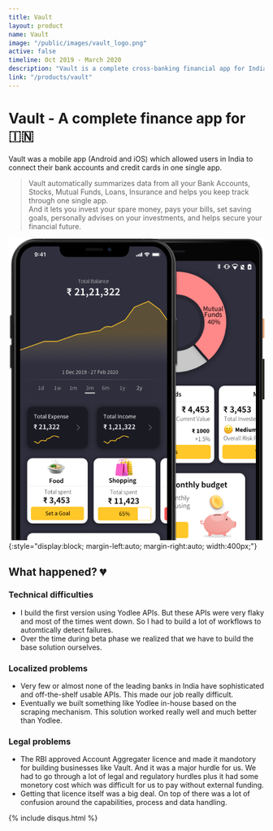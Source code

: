 ```yaml
---
title: Vault
layout: product
name: Vault
image: "/public/images/vault_logo.png"
active: false
timeline: Oct 2019 - March 2020
description: "Vault is a complete cross-banking financial app for India \U0001F1EE\U0001F1F3"
link: "/products/vault"
---
```


# Vault - A complete finance app for 🇮🇳

Vault was a mobile app (Android and iOS) which allowed users in India to connect their bank accounts and credit cards in one single app.

> Vault automatically summarizes data from all your Bank Accounts, Stocks, Mutual Funds, Loans, Insurance and helps you keep track through one single app.<br/>And it lets you invest your spare money, pays your bills, set saving goals, personally advises on your investments, and helps secure your financial future.

![Vault](/public/images/vault-screen.png){:style="display:block; margin-left:auto; margin-right:auto; width:400px;"}

## What happened? 💔

### Technical difficulties

- I build the first version using Yodlee APIs. But these APIs were very flaky and most of the times went down. So I had to build a lot of workflows to automtically detect failures.
- Over the time during beta phase we realized that we have to build the base solution ourselves.

### Localized problems

- Very few or almost none of the leading banks in India have sophisticated and off-the-shelf usable APIs. This made our job really difficult.
- Eventually we built something like Yodlee in-house based on the scraping mechanism. This solution worked really well and much better than Yodlee.

### Legal problems

- The RBI approved Account Aggregater licence and made it mandotory for building businesses like Vault. And it was a major hurdle for us. We had to go through a lot of legal and regulatory hurdles plus it had some monetory cost which was difficult for us to pay without external funding.
- Getting that licence itself was a big deal. On top of there was a lot of confusion around the capabilities, process and data handling.

{% include disqus.html %}
